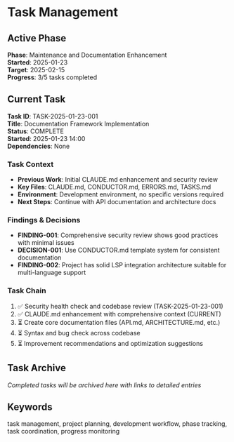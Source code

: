 # Task Management

## Active Phase
**Phase**: Maintenance and Documentation Enhancement  
**Started**: 2025-01-23  
**Target**: 2025-02-15  
**Progress**: 3/5 tasks completed

## Current Task
**Task ID**: TASK-2025-01-23-001  
**Title**: Documentation Framework Implementation  
**Status**: COMPLETE  
**Started**: 2025-01-23 14:00  
**Dependencies**: None

### Task Context
<!-- Documentation system setup complete -->
- **Previous Work**: Initial CLAUDE.md enhancement and security review
- **Key Files**: CLAUDE.md, CONDUCTOR.md, ERRORS.md, TASKS.md
- **Environment**: Development environment, no specific versions required
- **Next Steps**: Continue with API documentation and architecture docs

### Findings & Decisions
- **FINDING-001**: Comprehensive security review shows good practices with minimal issues
- **DECISION-001**: Use CONDUCTOR.md template system for consistent documentation
- **FINDING-002**: Project has solid LSP integration architecture suitable for multi-language support

### Task Chain
1. ✅ Security health check and codebase review (TASK-2025-01-23-001)
2. ✅ CLAUDE.md enhancement with comprehensive context (CURRENT)
3. ⏳ Create core documentation files (API.md, ARCHITECTURE.md, etc.)
4. ⏳ Syntax and bug check across codebase
5. ⏳ Improvement recommendations and optimization suggestions

## Task Archive
_Completed tasks will be archived here with links to detailed entries_

## Keywords <!-- #keywords -->
task management, project planning, development workflow, phase tracking, task coordination, progress monitoring